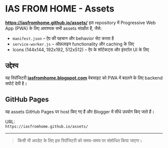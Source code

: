 # IAS FROM HOME - Assets
**https://iasfromhome.github.io/assets/**
इस repository में Progressive Web App (PWA) के लिए आवश्यक सभी assets संग्रहीत हैं, जैसे:

- `manifest.json` – ऐप की पहचान और behavior सेट करता है
- `service-worker.js` – ऑफ़लाइन functionality और caching के लिए
- Icons (144x144, 192x192, 512x512) – ऐप के शॉर्टकट्स और इंस्टॉल UI के लिए

## उद्देश्य

यह रिपॉजिटरी **[iasfromhome.blogspot.com](https://iasfromhome.blogspot.com)** वेबसाइट को PWA में बदलने के लिए backend सपोर्ट देती है।

## GitHub Pages

यह assets GitHub Pages पर host किए गए हैं और Blogger में सीधे उपयोग किए जाते हैं।

URL:  
`https://iasfromhome.github.io/assets/`

---

> किसी भी अपडेट के लिए इस रिपॉजिटरी को समय-समय पर संशोधित किया जाएगा।
